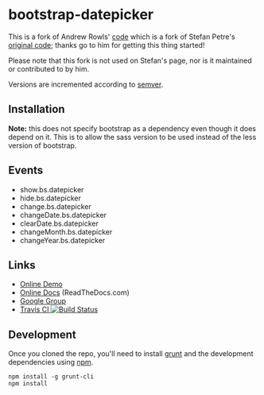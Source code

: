 # bootstrap-datepicker

This is a fork of Andrew Rowls' [code](https://github.com/eternicode/bootstrap-datepicker) which is a fork of Stefan Petre's [original code](http://www.eyecon.ro/bootstrap-datepicker/);
thanks go to him for getting this thing started!

Please note that this fork is not used on Stefan's page, nor is it maintained or contributed to by him.

Versions are incremented according to [semver](http://semver.org/).

## Installation

**Note:** this does not specify bootstrap as a dependency even though it does depend on it. This is to allow the sass version to be used instead of the less version of bootstrap.

## Events

* show.bs.datepicker
* hide.bs.datepicker
* change.bs.datepicker
* changeDate.bs.datepicker
* clearDate.bs.datepicker
* changeMonth.bs.datepicker
* changeYear.bs.datepicker

## Links

* [Online Demo](http://eternicode.github.io/bootstrap-datepicker/)
* [Online Docs](http://bootstrap-datepicker.readthedocs.org/) (ReadTheDocs.com)
* [Google Group](https://groups.google.com/group/bootstrap-datepicker/)
* [Travis CI ![Build Status](https://travis-ci.org/eternicode/bootstrap-datepicker.png?branch=master)](https://travis-ci.org/eternicode/bootstrap-datepicker)

## Development

Once you cloned the repo, you'll need to install [grunt](http://gruntjs.com/) and the development dependencies using [npm](https://npmjs.org/).

    npm install -g grunt-cli
    npm install
